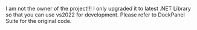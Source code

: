 I am not the owner of the project!!! 
I only upgraded it to latest .NET Library so that you can use vs2022 for development.
Please refer to DockPanel Suite for the original code.

